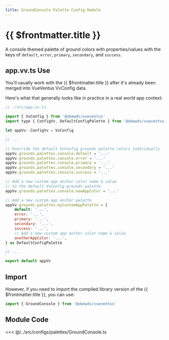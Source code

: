 ```yaml
---
title: GroundConsole Palette Config Module
---
```


<script setup>
    import DocsPackageVersion from '../../../src/views/compos/DocsPackageVersion.vue'
</script>





# {{ $frontmatter.title }}

A console themed palette of ground colors with properties/values with the keys of `default`, `error`, `primary`, `secondary`, and `success`.








## app.vv.ts Use

You'll usually work with the {{ $frontmatter.title }} after it's already been merged into VueVentus VvConfig data.

Here's what that generally looks like in practice in a real world app context:

```javascript
// ./src/app.vv.ts

import { VvConfig } from '@obewds/vueventus'
import type { ConfigVv, DefaultConfigPalette } from '@obewds/vueventus'

let appVv: ConfigVv = VvConfig

// ...

// Override the default VvConfig grounds palette colors individually
appVv.grounds.palettes.console.default = '...'
appVv.grounds.palettes.console.error = '...'
appVv.grounds.palettes.console.primary = '...'
appVv.grounds.palettes.console.secondary = '...'
appVv.grounds.palettes.console.success = '...'

// Add a new custom app anchor color name & value
// to the default VvConfig grounds palette
appVv.grounds.palettes.console.newAppColor = '...'

// Add a new custom app anchor palette
appVv.grounds.palettes.myCustomAppPalette = {
    default: '...',
    error: '...',
    primary: '...',
    secondary: '...',
    success: '...',
    // Add a new custom app anchor color name & value
    anotherAppColor: '...',
} as DefaultConfigPalette

// ...

export default appVv
```








## Import

However, if you need to import the compiled library version of the {{ $frontmatter.title }}, you can use:

```javascript
import { GroundConsole } from '@obewds/vueventus'
```













## Module Code

<<< @/../src/configs/palettes/GroundConsole.ts






<DocsPackageVersion/>


